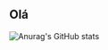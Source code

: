 ## Olá

![Anurag's GitHub stats](https://github-readme-stats.vercel.app/api?username=Thiago-Marcelo05&show_icons=true&theme=radical)

